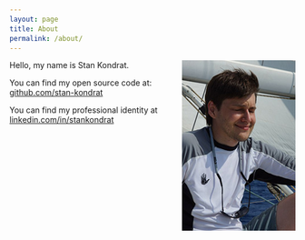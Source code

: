 ```yaml
---
layout: page
title: About
permalink: /about/
---
```


<img src="/assets/stan-kondrat.jpg" style="float:right">

Hello, my name is Stan Kondrat.

You can find my open source code at: [github.com/stan-kondrat](https://github.com/stan-kondrat)

You can find my professional identity at [linkedin.com/in/stankondrat](https://linkedin.com/in/stankondrat)
